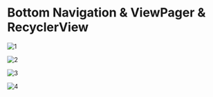 # Bottom Navigation & ViewPager & RecyclerView

![1](https://user-images.githubusercontent.com/55661741/81252941-3d6d7600-9062-11ea-89fb-222c8e82a701.PNG)

![2](https://user-images.githubusercontent.com/55661741/81252949-40686680-9062-11ea-8b34-64206469aa55.PNG)

![3](https://user-images.githubusercontent.com/55661741/81252951-41999380-9062-11ea-8e7d-2618eda29223.PNG)

![4](https://user-images.githubusercontent.com/55661741/81252954-43635700-9062-11ea-9bb7-77473d7c3289.PNG)
